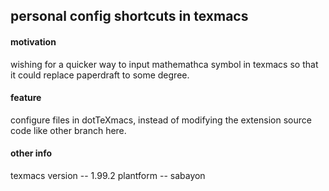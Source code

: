 ## personal config shortcuts in texmacs ##

#### motivation ####
wishing for a quicker way to input mathemathca symbol in texmacs so that it could replace paperdraft to some degree.

#### feature ####
configure files in dotTeXmacs, instead of modifying the extension source code like other branch here.

#### other info ####
texmacs version -- 1.99.2
plantform -- sabayon